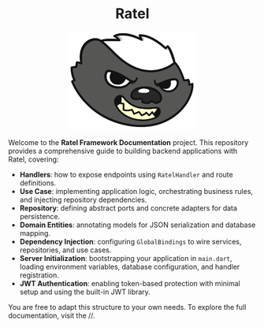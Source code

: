 <h1 align="center">Ratel</h1>

<div align="center">
  <img src="./static/img/Ratel.png" height="200" alt="Ratel Logo" />
</div>

Welcome to the **Ratel Framework Documentation** project. This repository provides a comprehensive guide to building backend applications with Ratel, covering:

- **Handlers**: how to expose endpoints using `RatelHandler` and route definitions.
- **Use Case**: implementing application logic, orchestrating business rules, and injecting repository dependencies.
- **Repository**: defining abstract ports and concrete adapters for data persistence.
- **Domain Entities**: annotating models for JSON serialization and database mapping.
- **Dependency Injection**: configuring `GlobalBindings` to wire services, repositories, and use cases.
- **Server Initialization**: bootstrapping your application in `main.dart`, loading environment variables, database configuration, and handler registration.
- **JWT Authentication**: enabling token-based protection with minimal setup and using the built-in JWT library.

You are free to adapt this structure to your own needs. To explore the full documentation, visit the //.
